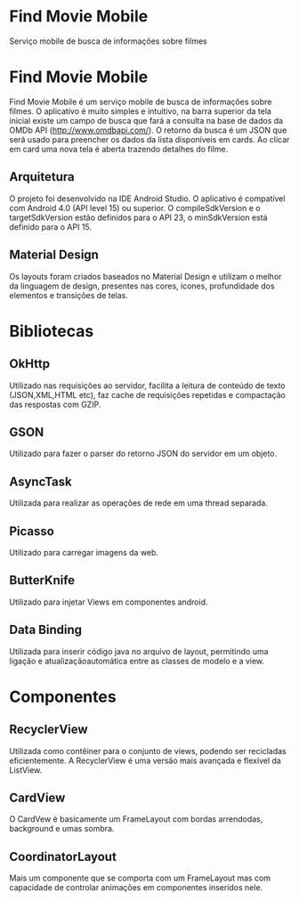# Find Movie Mobile
Serviço mobile de busca de informações sobre filmes

# Find Movie Mobile
Find Movie Mobile é um serviço mobile de busca de informações sobre filmes. O aplicativo é muito simples e intuitivo, na barra superior da tela inicial existe um campo de busca que fará a consulta na base de dados da OMDb API (http://www.omdbapi.com/). O retorno da busca é um JSON que será usado para preencher os dados da lista disponíveis em cards. Ao clicar em card uma nova tela é aberta trazendo detalhes do filme.

## Arquitetura
O projeto foi desenvolvido na IDE Android Studio. O aplicativo é compatível com Android 4.0 (API level 15) ou superior. O compileSdkVersion e o targetSdkVersion estão definidos para o API 23, o minSdkVersion está definido para o API 15.

## Material Design
Os layouts foram criados baseados no Material Design e utilizam o melhor da linguagem de design, presentes nas cores, ícones, profundidade dos elementos e transições de telas.

# Bibliotecas

## OkHttp
Utilizado nas requisições ao servidor, facilita a leitura de conteúdo de texto (JSON,XML,HTML etc), faz cache de requisições repetidas e compactação das respostas com GZIP.

## GSON
Utilizado para fazer o parser do retorno JSON do servidor em um objeto.

## AsyncTask
Utilizada para realizar as operações de rede em uma thread separada.

## Picasso
Utilizado para carregar imagens da web.

## ButterKnife
Utilizado para injetar Views em componentes android.

## Data Binding
Utilizada para inserir código java no arquivo de layout, permitindo uma ligação e atualizaçãoautomática entre as classes de modelo e a view.


# Componentes

## RecyclerView
Utilizada como contêiner para o conjunto de views, podendo ser recicladas eficientemente. A RecyclerView é uma versão mais avançada e flexível da ListView.

## CardView
O CardVew é basicamente um FrameLayout com bordas arrendodas, background e umas sombra.

## CoordinatorLayout
Mais um componente que se comporta com um FrameLayout mas com capacidade de controlar animações em componentes inseridos nele.
